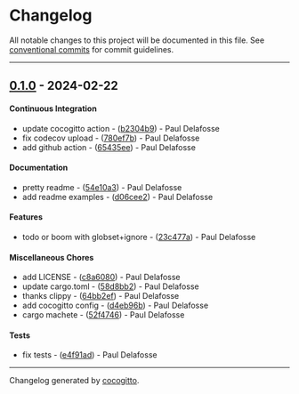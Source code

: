# Changelog
All notable changes to this project will be documented in this file. See [conventional commits](https://www.conventionalcommits.org/) for commit guidelines.

- - -
## [0.1.0](https://github.com/oknozor/todo-or-boom/compare/fa3ad7505978d2c9d02a20f5be31e1a0588a9f86..0.1.0) - 2024-02-22
#### Continuous Integration
- update cocogitto action - ([b2304b9](https://github.com/oknozor/todo-or-boom/commit/b2304b9807f68390643bb14bf82efd4fb8bb7a0b)) - Paul Delafosse
- fix codecov upload - ([780ef7b](https://github.com/oknozor/todo-or-boom/commit/780ef7bbc70519e25e94b161e609e0b148d2cdad)) - Paul Delafosse
- add github action - ([65435ee](https://github.com/oknozor/todo-or-boom/commit/65435ee8fb7c860442093183359f855cbcf14323)) - Paul Delafosse
#### Documentation
- pretty readme - ([54e10a3](https://github.com/oknozor/todo-or-boom/commit/54e10a388550aac815dbe26adc32a3ae8fd8130a)) - Paul Delafosse
- add readme examples - ([d06cee2](https://github.com/oknozor/todo-or-boom/commit/d06cee25472a358a44e7e94378b9cda5828133a7)) - Paul Delafosse
#### Features
- todo or boom with globset+ignore - ([23c477a](https://github.com/oknozor/todo-or-boom/commit/23c477acdaed154ed646554b1b9a0eefa2d5da8f)) - Paul Delafosse
#### Miscellaneous Chores
- add LICENSE - ([c8a6080](https://github.com/oknozor/todo-or-boom/commit/c8a6080d6914ad37265a7057690468df040389b7)) - Paul Delafosse
- update cargo.toml - ([58d8bb2](https://github.com/oknozor/todo-or-boom/commit/58d8bb24fed3d2ccbd1f93ce9af1d5e463e715d7)) - Paul Delafosse
- thanks clippy - ([64bb2ef](https://github.com/oknozor/todo-or-boom/commit/64bb2ef800d1d1eefbb3a02769f01c5d60ccd596)) - Paul Delafosse
- add cocogitto config - ([d4eb96b](https://github.com/oknozor/todo-or-boom/commit/d4eb96bed01ded1bb1d1d1fa6399ebe1f3c5febb)) - Paul Delafosse
- cargo machete - ([52f4746](https://github.com/oknozor/todo-or-boom/commit/52f47462efd67bf33b39ffffaf64d7ae98548f48)) - Paul Delafosse
#### Tests
- fix tests - ([e4f91ad](https://github.com/oknozor/todo-or-boom/commit/e4f91ad493e0036412816e78caa628be4df983f9)) - Paul Delafosse

- - -

Changelog generated by [cocogitto](https://github.com/cocogitto/cocogitto).
